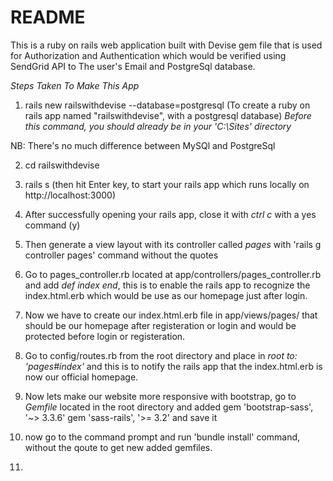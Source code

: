 # README

This is a ruby on rails web application built with Devise gem file that is used for Authorization and Authentication which would be verified using SendGrid API to The user's Email and PostgreSql database.



*Steps Taken To Make This App*

1. rails new railswithdevise --database=postgresql   (To create a ruby on rails app named "railswithdevise", with a postgresql database) *Before this command, you should already be in your 'C:\Sites' directory*

NB: There's no much difference between MySQl and PostgreSql

2. cd railswithdevise

3. rails s (then hit Enter key, to start your rails app which runs locally on http://localhost:3000)

4. After successfully opening your rails app, close it with *ctrl c* with a yes command (y)

5. Then generate a view layout with its controller called *pages* with 'rails g controller pages' command without the quotes

6. Go to pages_controller.rb located at app/controllers/pages_controller.rb and add *def index
   end*, this is to enable the rails app to recognize the index.html.erb which would be use as our homepage just after login.

7. Now we have to create our index.html.erb file in app/views/pages/ that should be our homepage after registeration or login and would be protected before login or registeration.

8. Go to config/routes.rb from the root directory and place in *root to: 'pages#index'* and this is to notify the rails app that the index.html.erb is now our official homepage.

9. Now lets make our website more responsive with bootstrap, go to *Gemfile* located in the root directory and added gem 'bootstrap-sass', '~> 3.3.6'
gem 'sass-rails', '>= 3.2' and save it

10. now go to the command prompt and run 'bundle install' command, without the qoute to get new added gemfiles.

11. 